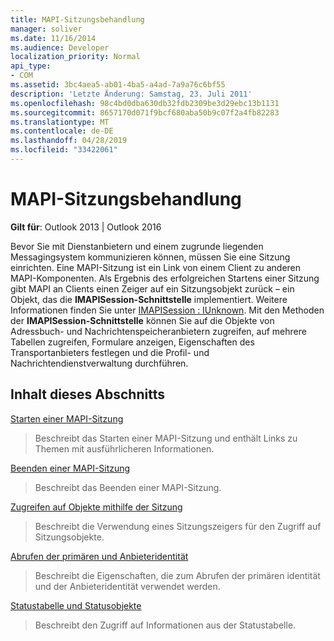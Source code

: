 ```yaml
---
title: MAPI-Sitzungsbehandlung
manager: soliver
ms.date: 11/16/2014
ms.audience: Developer
localization_priority: Normal
api_type:
- COM
ms.assetid: 3bc4aea5-ab01-4ba5-a4ad-7a9a76c6bf55
description: 'Letzte Änderung: Samstag, 23. Juli 2011'
ms.openlocfilehash: 98c4bd0dba630db32fdb2309be3d29ebc13b1131
ms.sourcegitcommit: 8657170d071f9bcf680aba50b9c07f2a4fb82283
ms.translationtype: MT
ms.contentlocale: de-DE
ms.lasthandoff: 04/28/2019
ms.locfileid: "33422061"
---
```

# <a name="mapi-session-handling"></a>MAPI-Sitzungsbehandlung

  
  
**Gilt für**: Outlook 2013 | Outlook 2016 
  
Bevor Sie mit Dienstanbietern und einem zugrunde liegenden Messagingsystem kommunizieren können, müssen Sie eine Sitzung einrichten. Eine MAPI-Sitzung ist ein Link von einem Client zu anderen MAPI-Komponenten. Als Ergebnis des erfolgreichen Startens einer Sitzung gibt MAPI an Clients einen Zeiger auf ein Sitzungsobjekt zurück – ein Objekt, das die **IMAPISession-Schnittstelle** implementiert. Weitere Informationen finden Sie unter [IMAPISession : IUnknown](imapisessioniunknown.md). Mit den Methoden der **IMAPISession-Schnittstelle** können Sie auf die Objekte von Adressbuch- und Nachrichtenspeicheranbietern zugreifen, auf mehrere Tabellen zugreifen, Formulare anzeigen, Eigenschaften des Transportanbieters festlegen und die Profil- und Nachrichtendienstverwaltung durchführen. 
  
## <a name="in-this-section"></a>Inhalt dieses Abschnitts

[Starten einer MAPI-Sitzung](starting-a-mapi-session.md)
  
> Beschreibt das Starten einer MAPI-Sitzung und enthält Links zu Themen mit ausführlicheren Informationen.
    
[Beenden einer MAPI-Sitzung](ending-a-mapi-session.md)
  
> Beschreibt das Beenden einer MAPI-Sitzung.
    
[Zugreifen auf Objekte mithilfe der Sitzung](accessing-objects-by-using-the-session.md)
  
> Beschreibt die Verwendung eines Sitzungszeigers für den Zugriff auf Sitzungsobjekte.
    
[Abrufen der primären und Anbieteridentität](retrieving-primary-and-provider-identity.md)
  
> Beschreibt die Eigenschaften, die zum Abrufen der primären identität und der Anbieteridentität verwendet werden.
    
[Statustabelle und Statusobjekte](status-table-and-status-objects.md)
  
> Beschreibt den Zugriff auf Informationen aus der Statustabelle.
    

